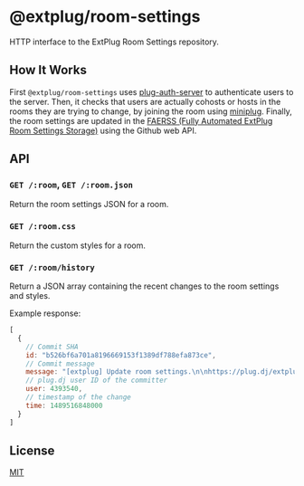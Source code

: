 # @extplug/room-settings

HTTP interface to the ExtPlug Room Settings repository.

## How It Works

First `@extplug/room-settings` uses [plug-auth-server][] to authenticate users to the server.
Then, it checks that users are actually cohosts or hosts in the rooms they are trying to change, by joining the room using [miniplug][].
Finally, the room settings are updated in the [FAERSS (Fully Automated ExtPlug Room Settings Storage)][faerss] using the Github web API.

## API

### `GET /:room`, `GET /:room.json`

Return the room settings JSON for a room.

### `GET /:room.css`

Return the custom styles for a room.

### `GET /:room/history`

Return a JSON array containing the recent changes to the room settings and styles.

Example response:

```js
[
  {
    // Commit SHA
    id: "b526bf6a701a8196669153f1389df788efa873ce",
    // Commit message
    message: "[extplug] Update room settings.\n\nhttps://plug.dj/extplug",
    // plug.dj user ID of the committer
    user: 4393540,
    // timestamp of the change
    time: 1489516848000
  }
]
```

## License

[MIT](../LICENSE)

[plug-auth-server]: https://github.com/goto-bus-stop/plug-auth/tree/master/packages/plug-auth-server
[miniplug]: https://github.com/goto-bus-stop/miniplug
[faerss]: https://github.com/extplug/faerss
